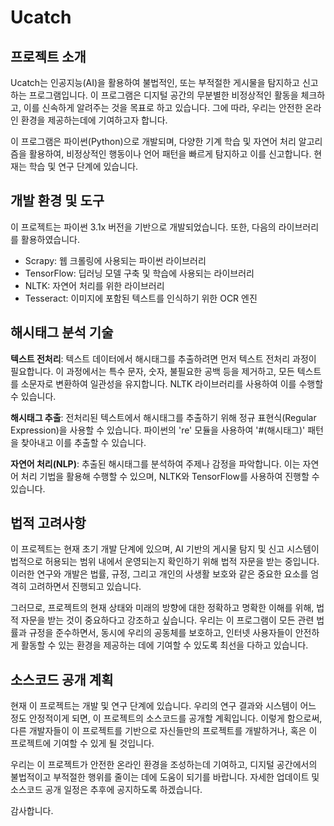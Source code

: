 # Ucatch

## 프로젝트 소개

Ucatch는 인공지능(AI)을 활용하여 불법적인, 또는 부적절한 게시물을 탐지하고 신고하는 프로그램입니다. 이 프로그램은 디지털 공간의 무분별한 비정상적인 활동을 체크하고, 이를 신속하게 알려주는 것을 목표로 하고 있습니다. 그에 따라, 우리는 안전한 온라인 환경을 제공하는데에 기여하고자 합니다.

이 프로그램은 파이썬(Python)으로 개발되며, 다양한 기계 학습 및 자연어 처리 알고리즘을 활용하여, 비정상적인 행동이나 언어 패턴을 빠르게 탐지하고 이를 신고합니다. 현재는 학습 및 연구 단계에 있습니다.

## 개발 환경 및 도구
이 프로젝트는 파이썬 3.1x 버전을 기반으로 개발되었습니다. 또한, 다음의 라이브러리를 활용하였습니다.

- Scrapy: 웹 크롤링에 사용되는 파이썬 라이브러리
- TensorFlow: 딥러닝 모델 구축 및 학습에 사용되는 라이브러리
- NLTK: 자연어 처리를 위한 라이브러리
- Tesseract: 이미지에 포함된 텍스트를 인식하기 위한 OCR 엔진

## 해시태그 분석 기술
**텍스트 전처리**: 텍스트 데이터에서 해시태그를 추출하려면 먼저 텍스트 전처리 과정이 필요합니다. 이 과정에서는 특수 문자, 숫자, 불필요한 공백 등을 제거하고, 모든 텍스트를 소문자로 변환하여 일관성을 유지합니다. NLTK 라이브러리를 사용하여 이를 수행할 수 있습니다.

**해시태그 추출**: 전처리된 텍스트에서 해시태그를 추출하기 위해 정규 표현식(Regular Expression)을 사용할 수 있습니다. 파이썬의 're' 모듈을 사용하여 '#(해시태그)' 패턴을 찾아내고 이를 추출할 수 있습니다.

**자연어 처리(NLP)**: 추출된 해시태그를 분석하여 주제나 감정을 파악합니다. 이는 자연어 처리 기법을 활용해 수행할 수 있으며, NLTK와 TensorFlow를 사용하여 진행할 수 있습니다.

## 법적 고려사항
이 프로젝트는 현재 초기 개발 단계에 있으며, AI 기반의 게시물 탐지 및 신고 시스템이 법적으로 허용되는 범위 내에서 운영되는지 확인하기 위해 법적 자문을 받는 중입니다. 이러한 연구와 개발은 법률, 규정, 그리고 개인의 사생활 보호와 같은 중요한 요소를 엄격히 고려하면서 진행되고 있습니다.

그러므로, 프로젝트의 현재 상태와 미래의 방향에 대한 정확하고 명확한 이해를 위해, 법적 자문을 받는 것이 중요하다고 강조하고 싶습니다. 우리는 이 프로그램이 모든 관련 법률과 규정을 준수하면서, 동시에 우리의 공동체를 보호하고, 인터넷 사용자들이 안전하게 활동할 수 있는 환경을 제공하는 데에 기여할 수 있도록 최선을 다하고 있습니다.

## 소스코드 공개 계획
현재 이 프로젝트는 개발 및 연구 단계에 있습니다. 우리의 연구 결과와 시스템이 어느 정도 안정적이게 되면, 이 프로젝트의 소스코드를 공개할 계획입니다. 이렇게 함으로써, 다른 개발자들이 이 프로젝트를 기반으로 자신들만의 프로젝트를 개발하거나, 혹은 이 프로젝트에 기여할 수 있게 될 것입니다.

우리는 이 프로젝트가 안전한 온라인 환경을 조성하는데 기여하고, 디지털 공간에서의 불법적이고 부적절한 행위를 줄이는 데에 도움이 되기를 바랍니다. 자세한 업데이트 및 소스코드 공개 일정은 추후에 공지하도록 하겠습니다.

감사합니다.

